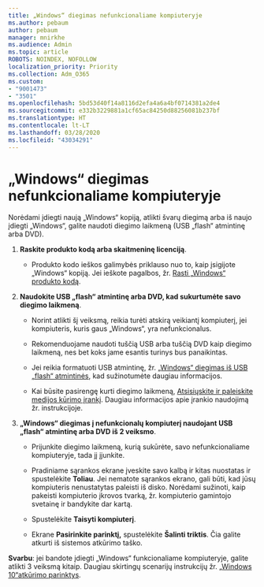 ```yaml
---
title: „Windows“ diegimas nefunkcionaliame kompiuteryje
ms.author: pebaum
author: pebaum
manager: mnirkhe
ms.audience: Admin
ms.topic: article
ROBOTS: NOINDEX, NOFOLLOW
localization_priority: Priority
ms.collection: Adm_O365
ms.custom:
- "9001473"
- "3501"
ms.openlocfilehash: 5bd53d40f14a8116d2efa4a6a4bf0714381a2de4
ms.sourcegitcommit: e332b3229881a1cf65ac84250d88256081b237bf
ms.translationtype: HT
ms.contentlocale: lt-LT
ms.lasthandoff: 03/28/2020
ms.locfileid: "43034291"
---
```

# <a name="install-windows-on-a-nonfunctional-pc"></a>„Windows“ diegimas nefunkcionaliame kompiuteryje

Norėdami įdiegti naują „Windows“ kopiją, atlikti švarų diegimą arba iš naujo įdiegti „Windows“, galite naudoti diegimo laikmeną (USB „flash“ atmintinę arba DVD).

1. **Raskite produkto kodą arba skaitmeninę licenciją**.

    - Produkto kodo ieškos galimybės priklauso nuo to, kaip įsigijote „Windows“ kopiją. Jei ieškote pagalbos, žr. [Rasti „Windows“ produkto kodą](https://support.microsoft.com/help/10749/windows-10-find-product-key). 

2. **Naudokite USB „flash“ atmintinę arba DVD, kad sukurtumėte savo diegimo laikmeną**.

    - Norint atlikti šį veiksmą, reikia turėti atskirą veikiantį kompiuterį, jei kompiuteris, kuris gaus „Windows“, yra nefunkcionalus.

    - Rekomenduojame naudoti tuščią USB arba tuščią DVD kaip diegimo laikmeną, nes bet koks jame esantis turinys bus panaikintas.

    - Jei reikia formatuoti USB atmintinę, žr. [„Windows“ diegimas iš USB „flash“ atmintinės](https://docs.microsoft.com/windows-hardware/manufacture/desktop/install-windows-from-a-usb-flash-drive), kad sužinotumėte daugiau informacijos.

    - Kai būsite pasirengę kurti diegimo laikmeną, [Atsisiųskite ir paleiskite medijos kūrimo įrankį](https://www.microsoft.com/software-download/windows10). Daugiau informacijos apie įrankio naudojimą žr. instrukcijoje.

3. **„Windows“ diegimas į nefunkcionalų kompiuterį naudojant USB „flash“ atmintinę arba DVD iš 2 veiksmo**.

    - Prijunkite diegimo laikmeną, kurią sukūrėte, savo nefunkcionaliame kompiuteryje, tada jį įjunkite.

    - Pradiniame sąrankos ekrane įveskite savo kalbą ir kitas nuostatas ir spustelėkite **Toliau**. Jei nematote sąrankos ekrano, gali būti, kad jūsų kompiuteris nenustatytas paleisti iš disko. Norėdami sužinoti, kaip pakeisti kompiuterio įkrovos tvarką, žr. kompiuterio gamintojo svetainę ir bandykite dar kartą.

    - Spustelėkite **Taisyti kompiuterį**.

    - Ekrane **Pasirinkite parinktį,** spustelėkite **Šalinti triktis**. Čia galite atkurti iš sistemos atkūrimo taško.

**Svarbu**: jei bandote įdiegti „Windows“ funkcionaliame kompiuteryje, galite atlikti 3 veiksmą kitaip. Daugiau skirtingų scenarijų instrukcijų žr. [„Windows 10“atkūrimo parinktys](https://support.microsoft.com/help/12415/windows-10-recovery-options).
